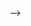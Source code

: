 <!-- 
### Hi there 👋

![Anurag's GitHub stats](https://github-readme-stats.vercel.app/api?username=MostafaAdly&show_icons=true&theme=radical)


[![Top Langs](https://github-readme-stats.vercel.app/api/top-langs/?username=MostafaAdly&layout=pie)](https://github.com/MostafaAdly/github-readme-stats)


[![Readme Card](https://github-readme-stats.vercel.app/api/pin/?username=MostafaAdly&repo=tawbah-backend)](https://github.com/MostafaAdly/tawbah-backend)

[![Top Langs](https://github-readme-stats.vercel.app/api/top-langs/?username=MostafaAdly&size_weight=0.5&count_weight=0.5)](https://github.com/MostafaAdly/tawbah-backend)


<!-- https://github.com/anuraghazra/github-readme-stats -->

<!-- https://www.youtube.com/watch?v=KhGWbt1dAKQ --> -->
